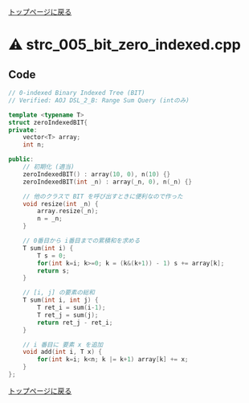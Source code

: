 <!-- Mathjax Support -->
<script type="text/javascript" async
  src="https://cdn.mathjax.org/mathjax/latest/MathJax.js?config=TeX-MML-AM_CHTML">
</script>
<script src="https://cdnjs.cloudflare.com/ajax/libs/jquery/3.4.1/jquery.min.js"></script>
<link rel="stylesheet" href="../css/copy-button.css" />
<script src="../js/balloons.js"></script>
<script src="../js/copy-button.js"></script>



[トップページに戻る](../index.html)

# :warning: strc\_005\_bit\_zero\_indexed.cpp

## Code

```cpp
// 0-indexed Binary Indexed Tree (BIT)
// Verified: AOJ DSL_2_B: Range Sum Query (intのみ)

template <typename T>
struct zeroIndexedBIT{
private:
    vector<T> array;
    int n;

public:
    // 初期化 (適当)
    zeroIndexedBIT() : array(10, 0), n(10) {}
    zeroIndexedBIT(int _n) : array(_n, 0), n(_n) {}

    // 他のクラスで BIT を呼び出すときに便利なので作った
    void resize(int _n) {
        array.resize(_n);
        n = _n;
    }

    // 0番目から i番目までの累積和を求める
    T sum(int i) {
        T s = 0;
        for(int k=i; k>=0; k = (k&(k+1)) - 1) s += array[k];
        return s;
    }

    // [i, j] の要素の総和
    T sum(int i, int j) {
        T ret_i = sum(i-1);
        T ret_j = sum(j);
        return ret_j - ret_i;
    }

    // i 番目に 要素 x を追加
    void add(int i, T x) {
        for(int k=i; k<n; k |= k+1) array[k] += x;
    }
};
```

[トップページに戻る](../index.html)
